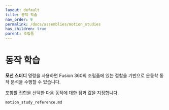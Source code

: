 ```yaml
---
layout: default
title: 동작 학습
nav_order: 9
permalink: /docs/assemblies/motion_studies
has_children: true
parent: 조립품
---
```

# 동작 학습
**모션 스터디** 명령을 사용하면 Fusion 360의 조립품에 있는 접합을 기반으로 운동학 동작 분석을 수행할 수 있습니다.

포함할 접합을 선택한 다음 동작에 대한 점과 값을 지정합니다.

```{toctree}
motion_study_reference.md
```